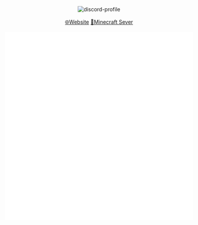 
<div align="center">
<img herf="https://discord.com/users/466260717629079563" src="https://lanyard-profile-readme.vercel.app/api/466260717629079563" alt="discord-profile">  
<br>
<br>
<a href="https://oliminator.net/">🌐Website</a>
<a href="https://lendmark.sk/">🌴Minecraft Sever</a>
<br>
<br>
<img src="https://raw.githubusercontent.com/OLIMINATOR/oliminator/main/github-metrics.svg" alt="github metrics">
</div>
